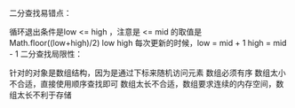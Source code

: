 二分查找易错点：

循环退出条件是low <= high ，注意是 <=
mid 的取值是 Math.floor((low+high)/2)
low high 每次更新的时候，low = mid + 1 high = mid - 1
二分查找局限性：

针对的对象是数组结构，因为是通过下标来随机访问元素
数组必须有序
数组太小不合适，直接使用顺序查找即可
数组太长不合适，数组要求连续的内存空间，数组太长不利于存储

